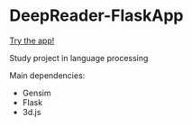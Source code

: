 # DeepReader-FlaskApp

[Try the app!](http://deepreader.herokuapp.com)

Study project in language processing

Main dependencies:
- Gensim
- Flask
- 3d.js

